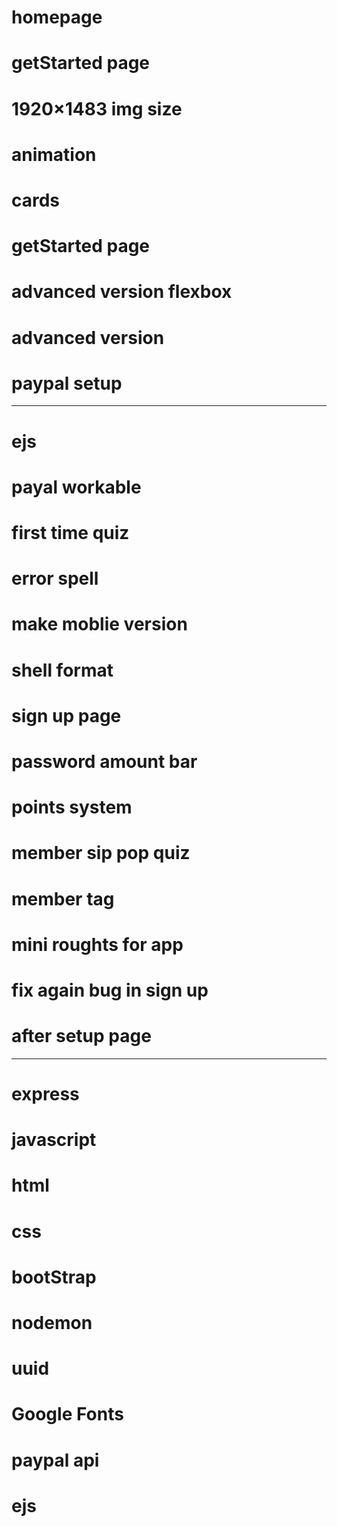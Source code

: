 # homepage

# getStarted page

# 1920×1483 img size

# animation

# cards

# getStarted page

# advanced version flexbox

# advanced version

# paypal setup

---

# ejs

# payal workable

# first time quiz

# error spell

# make moblie version

# shell format

# sign up page

# password amount bar

# points system

# member sip pop quiz

# member tag

# mini roughts for app

# fix again bug in sign up

# after setup page

---

# express

# javascript

# html

# css

# bootStrap

# nodemon

# uuid

# Google Fonts

# paypal api

# ejs

